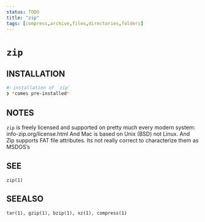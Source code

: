 ```yaml
---
status: TODO
title: "zip"
tags: [compress,archive,files,directories,folders]
---
```


# `zip`

## INSTALLATION


```bash
#ℹ︎ installation of `zip`
❯ *comes pre-installed*
```



## NOTES

`zip` is freely licensed and supported on pretty much every modern system: info-zip.org/license.html And Mac is based on Unix (BSD) not Linux. And Zip supports FAT file attributes. Its not really correct to characterize them as MSDOS’s

## SEE

    zip(1)

## SEEALSO

    tar(1), gzip(1), bzip(1), xz(1), compress(1)

